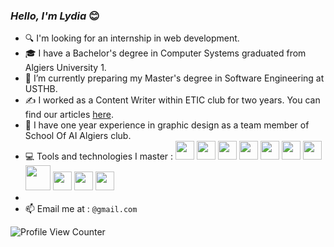 ### _Hello, I'm Lydia_  😊
 


- 🔍 I'm looking for an internship in web development.
- 🎓 I have a Bachelor's degree in Computer Systems graduated from Algiers University 1.
- 🎯 I’m currently preparing my Master's degree in Software Engineering at USTHB.
- ✍️ I worked as a Content Writer within ETIC club for two years. You can find our articles [here](https://etic-club.medium.com/).
- 🎨 I have one year experience in graphic design as a team member of School Of AI Algiers club.
- 💻 Tools and technologies I master : <img src="https://user-images.githubusercontent.com/84692068/167932455-55c971c3-ff21-43b1-a705-15ead3702798.svg" width="30"> <img src="https://user-images.githubusercontent.com/84692068/167932468-dcd5c62c-bdec-4b71-b49e-46cf32ceb23f.svg" width="30"> <img src="https://user-images.githubusercontent.com/84692068/167932495-55122cfe-b688-4435-b601-fd792429e7ab.svg" width="30"> <img src="https://user-images.githubusercontent.com/84692068/167932505-df6691b4-495a-4326-aebe-a80c6680a3ca.svg" width="30"> <img src="https://user-images.githubusercontent.com/84692068/167932512-8dcfbbff-637b-4ae0-983f-d3c18e3be81c.svg" width="30"> <img src="https://user-images.githubusercontent.com/84692068/167939682-374ce034-d881-4f66-a529-670269277394.png" width="30"> <img src="https://user-images.githubusercontent.com/84692068/167941304-9be5392e-74a2-466a-ba25-c64a27ae4249.png" width="30"> <img src="https://user-images.githubusercontent.com/84692068/167940735-4d0724ee-a72b-4d38-bc6b-04e914efc684.png" width="40"> <img src="https://user-images.githubusercontent.com/84692068/167941605-6b65704c-b2d7-48c5-834c-234ff5a91537.png" width="30"> <img src="https://user-images.githubusercontent.com/84692068/167941691-5eecb8a7-c355-46d3-9ec2-77c33eb3776f.png" width="30"> <img src="https://user-images.githubusercontent.com/84692068/167941759-6b2c8f56-ccfd-4339-af79-1885f6da5607.png" width="30"> 
- 
- 📫 Email me at : `@gmail.com`

![Profile View Counter](https://komarev.com/ghpvc/?username=dzprojects)

